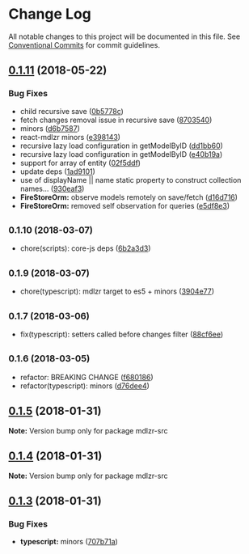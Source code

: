 # Change Log

All notable changes to this project will be documented in this file.
See [Conventional Commits](https://conventionalcommits.org) for commit guidelines.

<a name="0.1.11"></a>
## [0.1.11](https://github.com/wallaroo/modelizr/compare/v0.1.10...v0.1.11) (2018-05-22)


### Bug Fixes

* child recursive save ([0b5778c](https://github.com/wallaroo/modelizr/commit/0b5778c))
* fetch changes removal issue in recursive save ([8703540](https://github.com/wallaroo/modelizr/commit/8703540))
* minors ([d6b7587](https://github.com/wallaroo/modelizr/commit/d6b7587))
* react-mdlzr minors ([e398143](https://github.com/wallaroo/modelizr/commit/e398143))
* recursive lazy load configuration in getModelByID ([dd1bb60](https://github.com/wallaroo/modelizr/commit/dd1bb60))
* recursive lazy load configuration in getModelByID ([e40b19a](https://github.com/wallaroo/modelizr/commit/e40b19a))
* support for array of entity ([02f5ddf](https://github.com/wallaroo/modelizr/commit/02f5ddf))
* update deps ([1ad9101](https://github.com/wallaroo/modelizr/commit/1ad9101))
* use of displayName || name static property to construct collection names... ([930eaf3](https://github.com/wallaroo/modelizr/commit/930eaf3))
* **FireStoreOrm:** observe models remotely on save/fetch ([d16d716](https://github.com/wallaroo/modelizr/commit/d16d716))
* **FireStoreOrm:** removed self observation for queries ([e5df8e3](https://github.com/wallaroo/modelizr/commit/e5df8e3))




<a name="0.1.10"></a>
## <small>0.1.10 (2018-03-07)</small>

* chore(scripts): core-js deps ([6b2a3d3](https://github.com/wallaroo/modelizr/commit/6b2a3d3))




<a name="0.1.9"></a>
## <small>0.1.9 (2018-03-07)</small>

* chore(typescript): mdlzr target to es5 + minors ([3904e77](https://github.com/wallaroo/modelizr/commit/3904e77))




<a name="0.1.7"></a>
## <small>0.1.7 (2018-03-06)</small>

* fix(typescript): setters called before changes filter ([88cf6ee](https://github.com/wallaroo/modelizr/commit/88cf6ee))




<a name="0.1.6"></a>
## <small>0.1.6 (2018-03-05)</small>

* refactor: BREAKING CHANGE ([f680186](https://github.com/wallaroo/modelizr/commit/f680186))
* refactor(typescript): minors ([d76dee4](https://github.com/wallaroo/modelizr/commit/d76dee4))




<a name="0.1.5"></a>
## [0.1.5](https://github.com/wallaroo/modelizr/compare/v0.1.4...v0.1.5) (2018-01-31)




**Note:** Version bump only for package mdlzr-src

<a name="0.1.4"></a>
## [0.1.4](https://github.com/wallaroo/modelizr/compare/v0.1.3...v0.1.4) (2018-01-31)




**Note:** Version bump only for package mdlzr-src

<a name="0.1.3"></a>
## [0.1.3](https://github.com/wallaroo/modelizr/compare/v0.1.2...v0.1.3) (2018-01-31)


### Bug Fixes

* **typescript:** minors ([707b71a](https://github.com/wallaroo/modelizr/commit/707b71a))
